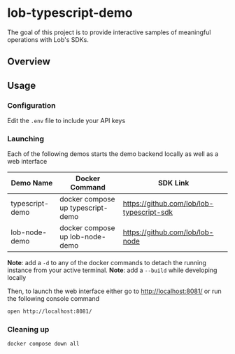 # lob-typescript-demo
The goal of this project is to provide interactive samples of meaningful operations with Lob's SDKs.


## Overview

## Usage

### Configuration
Edit the `.env` file to include your API keys

### Launching
Each of the following demos starts the demo backend locally as well as a web interface

| Demo Name       | Docker Command                    | SDK Link                                  |
|-----------------|-----------------------------------|-------------------------------------------|
| typescript-demo | docker compose up typescript-demo | https://github.com/lob/lob-typescript-sdk |
| lob-node-demo   | docker compose up lob-node-demo   | https://github.com/lob/lob-node           |

**Note**: add a `-d` to any of the docker commands to detach the running instance from your active terminal.
**Note**: add a `--build` while developing locally

Then, to launch the web interface either go to [http://localhost:8081/](http://localhost:8081/) or run the following console command
```bash
open http://localhost:8081/
```

### Cleaning up
```bash
docker compose down all
```
